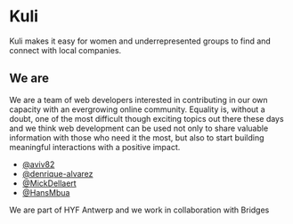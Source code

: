 # Kuli

Kuli makes it easy for women and underrepresented groups to
find and connect with local companies.

## We are

We are a team of web developers interested in contributing in our own capacity with an evergrowing online community. Equality is, without a doubt, one of the most difficult though exciting topics out there these days and we think web development can be used not only to share valuable information with those who need it the most, but also to start building meaningful interactions with a positive impact.

- [@aviv82](https://github.com/aviv82)
- [@denrique-alvarez](https://github.com/denrique-alvarez)
- [@MickDellaert](https://github.com/MickDellaert)
- [@HansMbua](https://github.com/HansMbua)

We are part of HYF Antwerp and we work in collaboration with Bridges
